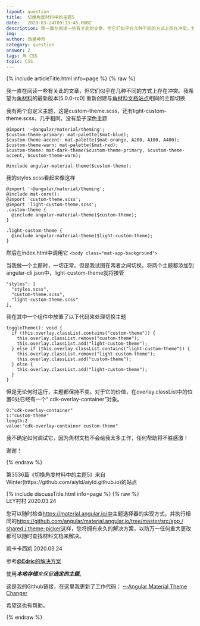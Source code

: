 ```yaml
---
layout: question
title:  切换角度材料中的主题5
date:   2020-03-24T09:13:45.000Z
description: 我一直在阅读一些有关此的文章，但它们似乎在几种不同的方式上存在冲突。我希望为角材料的最新版本\[5.0.0-rc0\] 重新创建与角材料文档站点相同的主题切换...
img: 
author: 西里神奇
category: question
answer: 2
tags: 角 CSS
topic: CSS
---
```

<div class="article-root">
  <div class="article">
    {% include articleTitle.html info=page %}
    {% raw %}
    <div class="article-content"><p><font style="vertical-align: inherit;"><font style="vertical-align: inherit;">我一直在阅读一些有关此的文章，但它们似乎在几种不同的方式上存在冲突。</font><font style="vertical-align: inherit;">我希望为</font></font><a href="https://material.angular.io/guide/theming" rel="noreferrer"><font style="vertical-align: inherit;"><font style="vertical-align: inherit;">角材料</font></font></a><font style="vertical-align: inherit;"><font style="vertical-align: inherit;">的最新版本[5.0.0-rc0] </font><font style="vertical-align: inherit;">重新创建与</font><a href="https://material.angular.io/guide/theming" rel="noreferrer"><font style="vertical-align: inherit;">角材料文档站点</font></a><font style="vertical-align: inherit;">相同的主题切换</font></font></p>

<p><font style="vertical-align: inherit;"><font style="vertical-align: inherit;">我有两个自定义主题，这是custom-theme.scss，还有light-custom-theme.scss，几乎相同，没有垫子深色主题</font></font></p>

<pre><code>@import '~@angular/material/theming';<font></font>
$custom-theme-primary: mat-palette($mat-blue);<font></font>
$custom-theme-accent: mat-palette($mat-orange, A200, A100, A400);<font></font>
$custom-theme-warn: mat-palette($mat-red);<font></font>
$custom-theme: mat-dark-theme($custom-theme-primary, $custom-theme-accent, $custom-theme-warn);<font></font>
<font></font>
@include angular-material-theme($custom-theme);<font></font>
</code></pre>

<p><font style="vertical-align: inherit;"><font style="vertical-align: inherit;">我的styles.scss看起来像这样</font></font></p>

<pre><code>@import '~@angular/material/theming';<font></font>
@include mat-core();<font></font>
@import 'custom-theme.scss';<font></font>
@import 'light-custom-theme.scss';<font></font>
.custom-theme {<font></font>
  @include angular-material-theme($custom-theme);<font></font>
}<font></font>
<font></font>
.light-custom-theme {<font></font>
  @include angular-material-theme($light-custom-theme);<font></font>
}<font></font>
</code></pre>

<p><font style="vertical-align: inherit;"><font style="vertical-align: inherit;">然后在index.html中调用它 </font></font><code>&lt;body class="mat-app-background"&gt;</code></p>

<p><font style="vertical-align: inherit;"><font style="vertical-align: inherit;">当我做一个主题时，一切正常。</font><font style="vertical-align: inherit;">但是我试图在两者之间切换。</font><font style="vertical-align: inherit;">将两个主题都添加到angular-cli.json中，light-custom-theme就将接管</font></font></p>

<pre><code>"styles": [<font></font>
  "styles.scss",<font></font>
  "custom-theme.scss",<font></font>
  "light-custom-theme.scss"<font></font>
],<font></font>
</code></pre>

<p><font style="vertical-align: inherit;"><font style="vertical-align: inherit;">我在其中一个组件中放置了以下代码来处理切换主题</font></font></p>

<pre><code>toggleTheme(): void {<font></font>
  if (this.overlay.classList.contains("custom-theme")) {<font></font>
    this.overlay.classList.remove("custom-theme");<font></font>
    this.overlay.classList.add("light-custom-theme");<font></font>
  } else if (this.overlay.classList.contains("light-custom-theme")) {<font></font>
    this.overlay.classList.remove("light-custom-theme");<font></font>
    this.overlay.classList.add("custom-theme");<font></font>
  } else {<font></font>
    this.overlay.classList.add("light-custom-theme");<font></font>
  }<font></font>
}<font></font>
</code></pre>

<p><font style="vertical-align: inherit;"><font style="vertical-align: inherit;">但是无论何时运行，主题都保持不变。</font><font style="vertical-align: inherit;">对于它的价值，在overlay.classList中的位置0处已经有一个“ cdk-overlay-container”对象。</font></font></p>

<pre><code>0:"cdk-overlay-container"<font></font>
1:"custom-theme"<font></font>
length:2<font></font>
value:"cdk-overlay-container custom-theme" <font></font>
</code></pre>

<p><font style="vertical-align: inherit;"><font style="vertical-align: inherit;">我不确定如何调试它，因为角材文档不会给我太多工作，任何帮助将不胜感激！</font></font></p>

<p><font style="vertical-align: inherit;"><font style="vertical-align: inherit;">谢谢！</font></font></p></div>
    {% endraw %}
  </div>
  <p class="winter_mark">第3536篇《切换角度材料中的主题5》来自Winter(https://github.com/aiyld/aiyld.github.io)的站点</p>
  <div class="discuss-wrapper">
    {% include discussTitle.html info=page %}
    {% raw %}
    <div class="discuss-list">
    <div class="discuss-item">
        <div class="discuss-parent">
          <div class="discuss-meta">
            <span class="discuss-user">LEY村村</span>
            <span class="discuss-time">2020.03.24</span>
          </div>
          <div class="discuss-comment"><p><font style="vertical-align: inherit;"><font style="vertical-align: inherit;">您可以随时检查</font></font><a href="https://material.angular.io/" rel="nofollow noreferrer"><font style="vertical-align: inherit;"><font style="vertical-align: inherit;">https://material.angular.io/中</font></font></a><font style="vertical-align: inherit;"><font style="vertical-align: inherit;">主题选择器的实现方式，</font><font style="vertical-align: inherit;">并执行相同的</font></font><a href="https://github.com/angular/material.angular.io/tree/master/src/app/shared/theme-picker" rel="nofollow noreferrer"><font style="vertical-align: inherit;"><font style="vertical-align: inherit;">https://github.com/angular/material.angular.io/tree/master/src/app / shared / theme-picker</font></font></a><font style="vertical-align: inherit;"><font style="vertical-align: inherit;">这样，您将拥有永久的解决方案，以防万一任何重大更改都可以随时查找材料文档来解决。</font></font></p></div>
        </div></div><div class="discuss-item">
        <div class="discuss-parent">
          <div class="discuss-meta">
            <span class="discuss-user">凯卡卡西凯</span>
            <span class="discuss-time">2020.03.24</span>
          </div>
          <div class="discuss-comment"><p><font style="vertical-align: inherit;"><font style="vertical-align: inherit;">参考</font></font><a href="https://stackoverflow.com/a/47449248/3937794"><strong><font style="vertical-align: inherit;"><font style="vertical-align: inherit;">@Edric</font></font></strong><font style="vertical-align: inherit;"><font style="vertical-align: inherit;">的解决方案</font></font></a></p>

<p><font style="vertical-align: inherit;"><font style="vertical-align: inherit;">使用</font></font><strong><em><font style="vertical-align: inherit;"><font style="vertical-align: inherit;">本地存储</font></font></em></strong><em><font style="vertical-align: inherit;"><font style="vertical-align: inherit;">来保留</font></font><strong><font style="vertical-align: inherit;"><font style="vertical-align: inherit;">选定的主题</font></font></strong></em><font style="vertical-align: inherit;"><font style="vertical-align: inherit;">。</font></font></p>

<p><font style="vertical-align: inherit;"><font style="vertical-align: inherit;">这是我的Github链接，在这里我更新了工作代码：
 </font></font><a href="https://github.com/Humadroid/Angular-Material-Theme-Changer" rel="nofollow noreferrer"><font style="vertical-align: inherit;"><font style="vertical-align: inherit;">〜Angular Material Theme Changer</font></font></a></p>

<p><font style="vertical-align: inherit;"><font style="vertical-align: inherit;">希望这也有帮助。</font></font></p></div>
        </div></div>
    </div>
    {% endraw %}
  </div>
<div>
